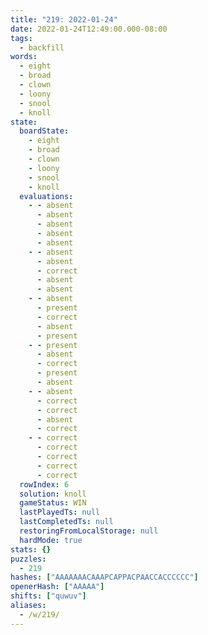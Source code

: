 ```yaml
---
title: "219: 2022-01-24"
date: 2022-01-24T12:49:00.000-08:00
tags:
  - backfill
words:
  - eight
  - broad
  - clown
  - loony
  - snool
  - knoll
state:
  boardState:
    - eight
    - broad
    - clown
    - loony
    - snool
    - knoll
  evaluations:
    - - absent
      - absent
      - absent
      - absent
      - absent
    - - absent
      - absent
      - correct
      - absent
      - absent
    - - absent
      - present
      - correct
      - absent
      - present
    - - present
      - absent
      - correct
      - present
      - absent
    - - absent
      - correct
      - correct
      - absent
      - correct
    - - correct
      - correct
      - correct
      - correct
      - correct
  rowIndex: 6
  solution: knoll
  gameStatus: WIN
  lastPlayedTs: null
  lastCompletedTs: null
  restoringFromLocalStorage: null
  hardMode: true
stats: {}
puzzles:
  - 219
hashes: ["AAAAAAACAAAPCAPPACPAACCACCCCCC"]
openerHash: ["AAAAA"]
shifts: ["quwuv"]
aliases:
  - /w/219/
---
```

<!-- more -->
